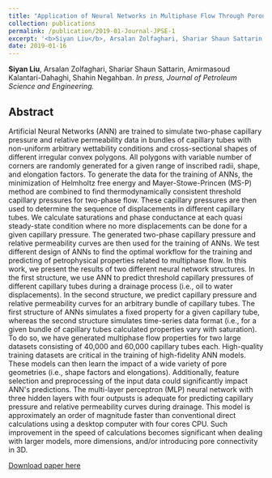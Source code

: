 ```yaml
---
title: "Application of Neural Networks in Multiphase Flow Through Porous Media: Predicting Capillary Pressure and Relative Permeability Curves (In press, Journal of Petroleum Science and Engineering)"
collection: publications
permalink: /publication/2019-01-Journal-JPSE-1
excerpt: '<b>Siyan Liu</b>, Arsalan Zolfaghari, Shariar Shaun Sattarin, Amirmasoud Kalantari-Dahaghi, Shahin Negahban.<i> Journal of Petroleum Science and Engineering, In press.</i>'
date: 2019-01-16
---
```

<b>Siyan Liu</b>, Arsalan Zolfaghari, Shariar Shaun Sattarin, Amirmasoud Kalantari-Dahaghi, Shahin Negahban. <i>In press, Journal of Petroleum Science and Engineering.</i>

## Abstract
Artificial Neural Networks (ANN) are trained to simulate two-phase capillary pressure and relative permeability data in bundles of capillary tubes with non-uniform arbitrary wettability conditions and cross-sectional shapes of different irregular convex polygons. All polygons with variable number of corners are randomly generated for a given range of inscribed radii, shape, and elongation factors. To generate the data for the training of ANNs, the minimization of Helmholtz free energy and Mayer-Stowe-Princen (MS-P) method are combined to find thermodynamically consistent threshold capillary pressures for two-phase flow. These capillary pressures are then used to 
determine the sequence of displacements in different capillary tubes. We calculate saturations and phase conductance at each quasi steady-state 
condition where no more displacements can be done for a given capillary pressure. The generated two-phase capillary pressure and relative 
permeability curves are then used for the training of ANNs. We test different design of ANNs to find the optimal workflow for the training and predicting of petrophysical properties related to multiphase flow. In this work, we present the results of two different neural network structures. In the first structure, we use ANN to predict threshold capillary pressures of different 
capillary tubes during a drainage process (i.e., oil to water displacements). In the second structure, we predict capillary pressure and relative permeability curves for an arbitrary bundle of capillary tubes. The first structure of ANNs simulates a fixed property for a given capillary tube, whereas the second structure simulates time-series data format (i.e., for a given bundle of capillary tubes calculated properties vary with saturation). To do so, we have generated multiphase flow properties for two large datasets 
consisting of 40,000 and 60,000 capillary tubes each. High-quality training datasets are critical in the training of high-fidelity ANN models. These 
models can then learn the impact of a wide variety of pore geometries (i.e., shape factors and elongations). Additionally, feature selection and 
preprocessing of the input data could significantly impact ANN's predictions. The multi-layer perceptron (MLP) neural network with three hidden layers with four outpusts is adequate for predicting capillary pressure and relative permeability curves during drainage. This model is approximately an order of 
magnitude faster than conventional direct calculations using a desktop computer with four cores CPU. Such improvement in the speed of calculations becomes significant when dealing with larger models, more dimensions, and/or 
introducing pore connectivity in 3D. 

[Download paper here](https://www.sciencedirect.com/science/article/abs/pii/S0920410519304954)

